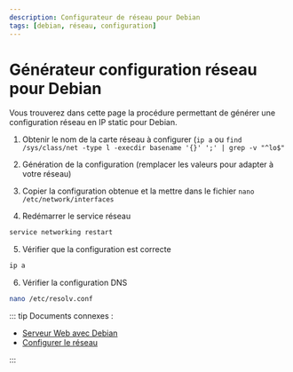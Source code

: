 ```yaml
---
description: Configurateur de réseau pour Debian
tags: [debian, réseau, configuration]
---
```


# Générateur configuration réseau pour Debian

Vous trouverez dans cette page la procédure permettant de générer une configuration réseau en IP static pour Debian.

1. Obtenir le nom de la carte réseau à configurer (`ip a` ou `find /sys/class/net -type l -execdir basename '{}' ';' | grep -v "^lo$"`

2. Génération de la configuration (remplacer les valeurs pour adapter à votre réseau)

<DebianConfiguration />

3. Copier la configuration obtenue et la mettre dans le fichier `nano /etc/network/interfaces`

4. Redémarrer le service réseau

```bash
service networking restart
```

5. Vérifier que la configuration est correcte

```bash
ip a
```

6. Vérifier la configuration DNS

```bash
nano /etc/resolv.conf
```


::: tip Documents connexes :

- [Serveur Web avec Debian](./debian-web.md)
- [Configurer le réseau](./linux-debian-based.md)

:::
